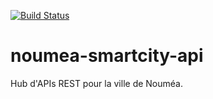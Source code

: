 [![Build Status](https://travis-ci.org/adriens/noumea-smartcity-api.svg?branch=master)](https://travis-ci.org/adriens/noumea-smartcity-api)

# noumea-smartcity-api

Hub d'APIs REST pour la ville de Nouméa.

